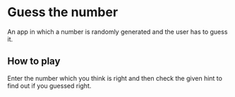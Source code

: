 # Guess the number

An app in which a number is randomly generated and the user has to guess it.

## How to play

Enter the number which you think is right and then check the given hint to find out if you guessed right.
